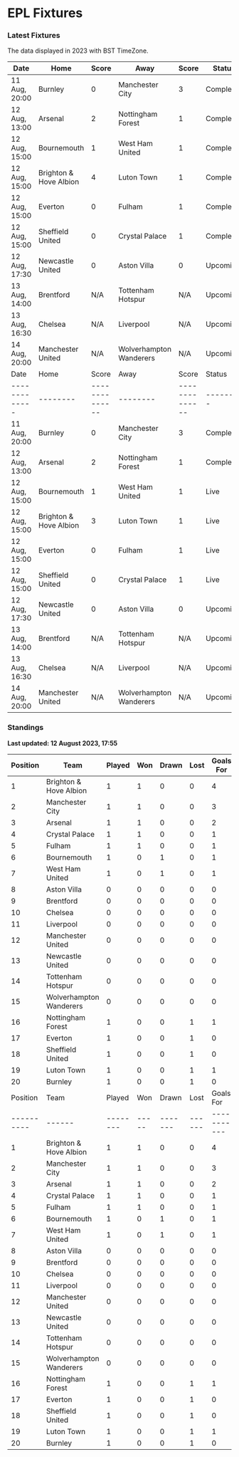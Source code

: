 # EPL Fixtures

### Latest Fixtures

The data displayed in 2023 with BST TimeZone.

<!-- START_TABLE -->
| Date | Home | Score | Away | Score | Status |
|-------------|--------|--------------|--------|--------------|--------|
| 11 Aug, 20:00 | Burnley | 0 | Manchester City | 3 | Completed |
| 12 Aug, 13:00 | Arsenal | 2 | Nottingham Forest | 1 | Completed |
| 12 Aug, 15:00 | Bournemouth | 1 | West Ham United | 1 | Completed |
| 12 Aug, 15:00 | Brighton & Hove Albion | 4 | Luton Town | 1 | Completed |
| 12 Aug, 15:00 | Everton | 0 | Fulham | 1 | Completed |
| 12 Aug, 15:00 | Sheffield United | 0 | Crystal Palace | 1 | Completed |
| 12 Aug, 17:30 | Newcastle United | 0 | Aston Villa | 0 | Upcoming |
| 13 Aug, 14:00 | Brentford | N/A | Tottenham Hotspur | N/A | Upcoming |
| 13 Aug, 16:30 | Chelsea | N/A | Liverpool | N/A | Upcoming |
| 14 Aug, 20:00 | Manchester United | N/A | Wolverhampton Wanderers | N/A | Upcoming |
| Date | Home | Score | Away | Score | Status |
|-------------|--------|--------------|--------|--------------|--------|
| 11 Aug, 20:00 | Burnley | 0 | Manchester City | 3 | Completed |
| 12 Aug, 13:00 | Arsenal | 2 | Nottingham Forest | 1 | Completed |
| 12 Aug, 15:00 | Bournemouth | 1 | West Ham United | 1 | Live |
| 12 Aug, 15:00 | Brighton & Hove Albion | 3 | Luton Town | 1 | Live |
| 12 Aug, 15:00 | Everton | 0 | Fulham | 1 | Live |
| 12 Aug, 15:00 | Sheffield United | 0 | Crystal Palace | 1 | Live |
| 12 Aug, 17:30 | Newcastle United | 0 | Aston Villa | 0 | Upcoming |
| 13 Aug, 14:00 | Brentford | N/A | Tottenham Hotspur | N/A | Upcoming |
| 13 Aug, 16:30 | Chelsea | N/A | Liverpool | N/A | Upcoming |
| 14 Aug, 20:00 | Manchester United | N/A | Wolverhampton Wanderers | N/A | Upcoming |
<!-- END_TABLE -->

### Standings

**Last updated: 12 August 2023, 17:55**

<!-- START_STANDINGS -->
| Position | Team | Played | Won | Drawn | Lost | Goals For | Goals Against | Goal Difference | Points |
|----------|------|--------|-----|-------|------|-----------|---------------|-----------------|--------|
| 1 | Brighton & Hove Albion | 1 | 1 | 0 | 0 | 4 | 1 | 3 | 3 |
| 2 | Manchester City | 1 | 1 | 0 | 0 | 3 | 0 | 3 | 3 |
| 3 | Arsenal | 1 | 1 | 0 | 0 | 2 | 1 | 1 | 3 |
| 4 | Crystal Palace | 1 | 1 | 0 | 0 | 1 | 0 | 1 | 3 |
| 5 | Fulham | 1 | 1 | 0 | 0 | 1 | 0 | 1 | 3 |
| 6 | Bournemouth | 1 | 0 | 1 | 0 | 1 | 1 | 0 | 1 |
| 7 | West Ham United | 1 | 0 | 1 | 0 | 1 | 1 | 0 | 1 |
| 8 | Aston Villa | 0 | 0 | 0 | 0 | 0 | 0 | 0 | 0 |
| 9 | Brentford | 0 | 0 | 0 | 0 | 0 | 0 | 0 | 0 |
| 10 | Chelsea | 0 | 0 | 0 | 0 | 0 | 0 | 0 | 0 |
| 11 | Liverpool | 0 | 0 | 0 | 0 | 0 | 0 | 0 | 0 |
| 12 | Manchester United | 0 | 0 | 0 | 0 | 0 | 0 | 0 | 0 |
| 13 | Newcastle United | 0 | 0 | 0 | 0 | 0 | 0 | 0 | 0 |
| 14 | Tottenham Hotspur | 0 | 0 | 0 | 0 | 0 | 0 | 0 | 0 |
| 15 | Wolverhampton Wanderers | 0 | 0 | 0 | 0 | 0 | 0 | 0 | 0 |
| 16 | Nottingham Forest | 1 | 0 | 0 | 1 | 1 | 2 | -1 | 0 |
| 17 | Everton | 1 | 0 | 0 | 1 | 0 | 1 | -1 | 0 |
| 18 | Sheffield United | 1 | 0 | 0 | 1 | 0 | 1 | -1 | 0 |
| 19 | Luton Town | 1 | 0 | 0 | 1 | 1 | 4 | -3 | 0 |
| 20 | Burnley | 1 | 0 | 0 | 1 | 0 | 3 | -3 | 0 |
| Position | Team | Played | Won | Drawn | Lost | Goals For | Goals Against | Goal Difference | Points |
|----------|------|--------|-----|-------|------|-----------|---------------|-----------------|--------|
| 1 | Brighton & Hove Albion | 1 | 1 | 0 | 0 | 4 | 1 | 3 | 3 |
| 2 | Manchester City | 1 | 1 | 0 | 0 | 3 | 0 | 3 | 3 |
| 3 | Arsenal | 1 | 1 | 0 | 0 | 2 | 1 | 1 | 3 |
| 4 | Crystal Palace | 1 | 1 | 0 | 0 | 1 | 0 | 1 | 3 |
| 5 | Fulham | 1 | 1 | 0 | 0 | 1 | 0 | 1 | 3 |
| 6 | Bournemouth | 1 | 0 | 1 | 0 | 1 | 1 | 0 | 1 |
| 7 | West Ham United | 1 | 0 | 1 | 0 | 1 | 1 | 0 | 1 |
| 8 | Aston Villa | 0 | 0 | 0 | 0 | 0 | 0 | 0 | 0 |
| 9 | Brentford | 0 | 0 | 0 | 0 | 0 | 0 | 0 | 0 |
| 10 | Chelsea | 0 | 0 | 0 | 0 | 0 | 0 | 0 | 0 |
| 11 | Liverpool | 0 | 0 | 0 | 0 | 0 | 0 | 0 | 0 |
| 12 | Manchester United | 0 | 0 | 0 | 0 | 0 | 0 | 0 | 0 |
| 13 | Newcastle United | 0 | 0 | 0 | 0 | 0 | 0 | 0 | 0 |
| 14 | Tottenham Hotspur | 0 | 0 | 0 | 0 | 0 | 0 | 0 | 0 |
| 15 | Wolverhampton Wanderers | 0 | 0 | 0 | 0 | 0 | 0 | 0 | 0 |
| 16 | Nottingham Forest | 1 | 0 | 0 | 1 | 1 | 2 | -1 | 0 |
| 17 | Everton | 1 | 0 | 0 | 1 | 0 | 1 | -1 | 0 |
| 18 | Sheffield United | 1 | 0 | 0 | 1 | 0 | 1 | -1 | 0 |
| 19 | Luton Town | 1 | 0 | 0 | 1 | 1 | 4 | -3 | 0 |
| 20 | Burnley | 1 | 0 | 0 | 1 | 0 | 3 | -3 | 0 |
<!-- END_STANDINGS -->
